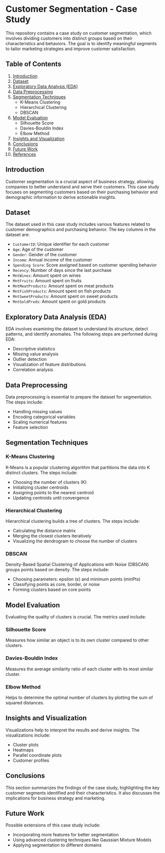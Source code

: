 
# Customer Segmentation - Case Study

This repository contains a case study on customer segmentation, which involves dividing customers into distinct groups based on their characteristics and behaviors. The goal is to identify meaningful segments to tailor marketing strategies and improve customer satisfaction.

## Table of Contents

1. [Introduction](#introduction)
2. [Dataset](#dataset)
3. [Exploratory Data Analysis (EDA)](#exploratory-data-analysis-eda)
4. [Data Preprocessing](#data-preprocessing)
5. [Segmentation Techniques](#segmentation-techniques)
   - K-Means Clustering
   - Hierarchical Clustering
   - DBSCAN
6. [Model Evaluation](#model-evaluation)
   - Silhouette Score
   - Davies-Bouldin Index
   - Elbow Method
7. [Insights and Visualization](#insights-and-visualization)
8. [Conclusions](#conclusions)
9. [Future Work](#future-work)
10. [References](#references)

## Introduction

Customer segmentation is a crucial aspect of business strategy, allowing companies to better understand and serve their customers. This case study focuses on segmenting customers based on their purchasing behavior and demographic information to derive actionable insights.

## Dataset

The dataset used in this case study includes various features related to customer demographics and purchasing behavior. The key columns in the dataset are:
- `CustomerID`: Unique identifier for each customer
- `Age`: Age of the customer
- `Gender`: Gender of the customer
- `Income`: Annual income of the customer
- `Spending Score`: Score assigned based on customer spending behavior
- `Recency`: Number of days since the last purchase
- `MntWines`: Amount spent on wines
- `MntFruits`: Amount spent on fruits
- `MntMeatProducts`: Amount spent on meat products
- `MntFishProducts`: Amount spent on fish products
- `MntSweetProducts`: Amount spent on sweet products
- `MntGoldProds`: Amount spent on gold products

## Exploratory Data Analysis (EDA)

EDA involves examining the dataset to understand its structure, detect patterns, and identify anomalies. The following steps are performed during EDA:
- Descriptive statistics
- Missing value analysis
- Outlier detection
- Visualization of feature distributions
- Correlation analysis

## Data Preprocessing

Data preprocessing is essential to prepare the dataset for segmentation. The steps include:
- Handling missing values
- Encoding categorical variables
- Scaling numerical features
- Feature selection

## Segmentation Techniques

### K-Means Clustering

K-Means is a popular clustering algorithm that partitions the data into K distinct clusters. The steps include:
- Choosing the number of clusters (K)
- Initializing cluster centroids
- Assigning points to the nearest centroid
- Updating centroids until convergence

### Hierarchical Clustering

Hierarchical clustering builds a tree of clusters. The steps include:
- Calculating the distance matrix
- Merging the closest clusters iteratively
- Visualizing the dendrogram to choose the number of clusters

### DBSCAN

Density-Based Spatial Clustering of Applications with Noise (DBSCAN) groups points based on density. The steps include:
- Choosing parameters: epsilon (ε) and minimum points (minPts)
- Classifying points as core, border, or noise
- Forming clusters based on core points

## Model Evaluation

Evaluating the quality of clusters is crucial. The metrics used include:

### Silhouette Score
Measures how similar an object is to its own cluster compared to other clusters.

### Davies-Bouldin Index
Measures the average similarity ratio of each cluster with its most similar cluster.

### Elbow Method
Helps to determine the optimal number of clusters by plotting the sum of squared distances.

## Insights and Visualization

Visualizations help to interpret the results and derive insights. The visualizations include:
- Cluster plots
- Heatmaps
- Parallel coordinate plots
- Customer profiles

## Conclusions

This section summarizes the findings of the case study, highlighting the key customer segments identified and their characteristics. It also discusses the implications for business strategy and marketing.

## Future Work

Possible extensions of this case study include:
- Incorporating more features for better segmentation
- Using advanced clustering techniques like Gaussian Mixture Models
- Applying segmentation to different domains
